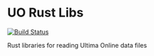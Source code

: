 UO Rust Libs
==========

[![Build Status](https://travis-ci.org/AngryLawyer/uo-rust-libs.svg?branch=master)](https://travis-ci.org/AngryLawyer/uo-rust-libs)

Rust libraries for reading Ultima Online data files
